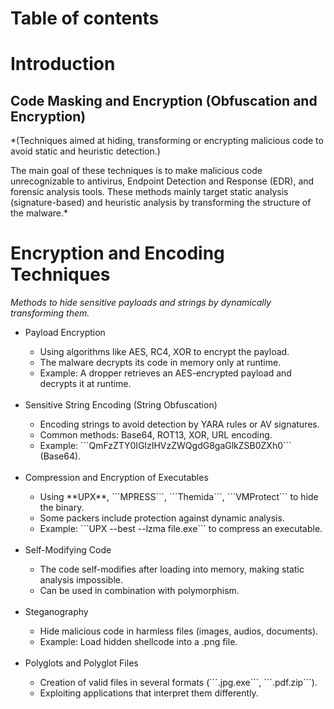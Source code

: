 # Table of contents


# Introduction
## Code Masking and Encryption (Obfuscation and Encryption)
*(Techniques aimed at hiding, transforming or encrypting malicious code to avoid static and heuristic detection.)

The main goal of these techniques is to make malicious code unrecognizable to antivirus, Endpoint Detection and Response (EDR), and forensic analysis tools. These methods mainly target static analysis (signature-based) and heuristic analysis by transforming the structure of the malware.*

# Encryption and Encoding Techniques
*Methods to hide sensitive payloads and strings by dynamically transforming them.*
<ul>
  <li>Payload Encryption</li>
  <ul>
    <li>Using algorithms like AES, RC4, XOR to encrypt the payload.</li>
    <li>The malware decrypts its code in memory only at runtime.</li>
    <li>Example: A dropper retrieves an AES-encrypted payload and decrypts it at runtime.</li>
    <br/>
  </ul>
  <li>Sensitive String Encoding (String Obfuscation)</li>
  <ul>
    <li>Encoding strings to avoid detection by YARA rules or AV signatures.</li>
    <li>Common methods: Base64, ROT13, XOR, URL encoding.</li>
    <li>Example: ```QmFzZTY0IGlzIHVzZWQgdG8gaGlkZSB0ZXh0``` (Base64).</li>
    <br/>
  </ul>
  <li>Compression and Encryption of Executables</li>
  <ul>
    <li>Using **UPX**, ```MPRESS```, ```Themida```, ```VMProtect``` to hide the binary.</li>
    <li>Some packers include protection against dynamic analysis.</li>
    <li>Example: ```UPX --best --lzma file.exe``` to compress an executable.</li>
    <br/>
  </ul>
  <li>Self-Modifying Code</li>
  <ul>
    <li>The code self-modifies after loading into memory, making static analysis impossible.</li>
    <li>Can be used in combination with polymorphism.</li>
    <br/>
  </ul>
  <li>Steganography</li>
  <ul>
    <li>Hide malicious code in harmless files (images, audios, documents).</li>
    <li>Example: Load hidden shellcode into a .png file.</li>
    <br/>
  </ul>
  <li>Polyglots and Polyglot Files</li>
  <ul>
    <li>Creation of valid files in several formats (```.jpg.exe```, ```.pdf.zip```).</li>
    <li>Exploiting applications that interpret them differently.</li>
    <br/>
  </ul>
</ul>

















